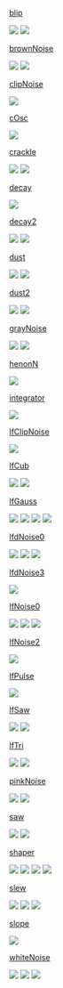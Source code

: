 [blip](?t=hsc3&e=Help/UGen/blip.help.hs)

![](sw/hsc3/Help/SVG/blip.0.svg)
![](sw/hsc3/Help/SVG/blip.1.svg)

[brownNoise](?t=hsc3&e=Help/UGen/brownNoise.help.hs)

![](sw/hsc3/Help/SVG/brownNoise.0.svg)
![](sw/hsc3/Help/SVG/brownNoise.1.svg)

[clipNoise](?t=hsc3&e=Help/UGen/clipNoise.help.hs)

![](sw/hsc3/Help/SVG/clipNoise.0.svg)

[cOsc](?t=hsc3&e=Help/UGen/cOsc.help.hs)

![](sw/hsc3/Help/SVG/cOsc.0.svg)

[crackle](?t=hsc3&e=Help/UGen/crackle.help.hs)

![](sw/hsc3/Help/SVG/crackle.0.svg)
![](sw/hsc3/Help/SVG/crackle.1.svg)

[decay](?t=hsc3&e=Help/UGen/decay.help.hs)

![](sw/hsc3/Help/SVG/decay.0.svg)

[decay2](?t=hsc3&e=Help/UGen/decay2.help.hs)

![](sw/hsc3/Help/SVG/decay2.0.svg)
![](sw/hsc3/Help/SVG/decay2.1.svg)

[dust](?t=hsc3&e=Help/UGen/dust.help.hs)

![](sw/hsc3/Help/SVG/dust.0.svg)
![](sw/hsc3/Help/SVG/dust.1.svg)

[dust2](?t=hsc3&e=Help/UGen/dust2.help.hs)

![](sw/hsc3/Help/SVG/dust2.0.svg)
![](sw/hsc3/Help/SVG/dust2.1.svg)

[grayNoise](?t=hsc3&e=Help/UGen/grayNoise.help.hs)

![](sw/hsc3/Help/SVG/grayNoise.0.svg)
![](sw/hsc3/Help/SVG/grayNoise.1.svg)

[henonN](?t=hsc3&e=Help/UGen/henonN.help.hs)

![](sw/hsc3/Help/SVG/henonN.0.svg)

[integrator](?t=hsc3&e=Help/UGen/integrator.help.hs)

![](sw/hsc3/Help/SVG/integrator.0.svg)

[lfClipNoise](?t=hsc3&e=Help/UGen/lfClipNoise.help.hs)

![](sw/hsc3/Help/SVG/lfClipNoise.0.svg)

[lfCub](?t=hsc3&e=Help/UGen/lfCub.help.hs)

![](sw/hsc3/Help/SVG/lfCub.0.svg)
![](sw/hsc3/Help/SVG/lfCub.1.svg)

[lfGauss](?t=hsc3&e=Help/UGen/lfGauss.help.hs)

![](sw/hsc3/Help/SVG/lfGauss.0.svg)
![](sw/hsc3/Help/SVG/lfGauss.1.svg)
![](sw/hsc3/Help/SVG/lfGauss.2.svg)
![](sw/hsc3/Help/SVG/lfGauss.3.svg)

[lfdNoise0](?t=hsc3&e=Help/UGen/lfdNoise0.help.hs)

![](sw/hsc3/Help/SVG/lfdNoise0.0.svg)
![](sw/hsc3/Help/SVG/lfdNoise0.1.svg)
![](sw/hsc3/Help/SVG/lfdNoise0.2.svg)

[lfdNoise3](?t=hsc3&e=Help/UGen/lfdNoise3.help.hs)

![](sw/hsc3/Help/SVG/lfdNoise3.0.svg)

[lfNoise0](?t=hsc3&e=Help/UGen/lfNoise0.help.hs)

![](sw/hsc3/Help/SVG/lfNoise0.0.svg)
![](sw/hsc3/Help/SVG/lfNoise0.1.svg)
![](sw/hsc3/Help/SVG/lfNoise0.2.svg)

[lfNoise2](?t=hsc3&e=Help/UGen/lfNoise2.help.hs)

![](sw/hsc3/Help/SVG/lfNoise2.0.svg)

[lfPulse](?t=hsc3&e=Help/UGen/lfPulse.help.hs)

![](sw/hsc3/Help/SVG/lfPulse.0.svg)

[lfSaw](?t=hsc3&e=Help/UGen/lfSaw.help.hs)

![](sw/hsc3/Help/SVG/lfSaw.0.svg)
![](sw/hsc3/Help/SVG/lfSaw.1.svg)

[lfTri](?t=hsc3&e=Help/UGen/lfTri.help.hs)

![](sw/hsc3/Help/SVG/lfTri.0.svg)
![](sw/hsc3/Help/SVG/lfTri.1.svg)

[pinkNoise](?t=hsc3&e=Help/UGen/pinkNoise.help.hs)

![](sw/hsc3/Help/SVG/pinkNoise.0.svg)
![](sw/hsc3/Help/SVG/pinkNoise.1.svg)

[saw](?t=hsc3&e=Help/UGen/saw.help.hs)

![](sw/hsc3/Help/SVG/saw.0.svg)
![](sw/hsc3/Help/SVG/saw.1.svg)

[shaper](?t=hsc3&e=Help/UGen/shaper.help.hs)

![](sw/hsc3/Help/SVG/shaper.0.svg)
![](sw/hsc3/Help/SVG/shaper.1.svg)
![](sw/hsc3/Help/SVG/shaper.2.svg)
![](sw/hsc3/Help/SVG/shaper.3.svg)

[slew](?t=hsc3&e=Help/UGen/slew.help.hs)

![](sw/hsc3/Help/SVG/slew.0.svg)
![](sw/hsc3/Help/SVG/slew.1.svg)
![](sw/hsc3/Help/SVG/slew.2.svg)

[slope](?t=hsc3&e=Help/UGen/slope.help.hs)

![](sw/hsc3/Help/SVG/slope.0.svg)

[whiteNoise](?t=hsc3&e=Help/UGen/whiteNoise.help.hs)

![](sw/hsc3/Help/SVG/whiteNoise.0.svg)
![](sw/hsc3/Help/SVG/whiteNoise.1.svg)
![](sw/hsc3/Help/SVG/whiteNoise.2.svg)
